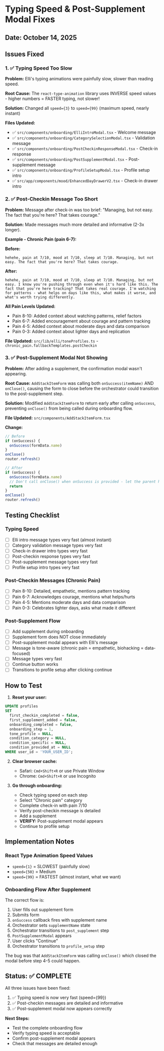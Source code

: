 # Typing Speed & Post-Supplement Modal Fixes

## Date: October 14, 2025

## Issues Fixed

### 1. ✅ Typing Speed Too Slow
**Problem:** Elli's typing animations were painfully slow, slower than reading speed.

**Root Cause:** The `react-type-animation` library uses INVERSE speed values - higher numbers = FASTER typing, not slower!

**Solution:** Changed all `speed={3}` to `speed={99}` (maximum speed, nearly instant)

**Files Updated:**
- ✅ `src/components/onboarding/ElliIntroModal.tsx` - Welcome message
- ✅ `src/components/onboarding/CategorySelectionModal.tsx` - Validation message
- ✅ `src/components/onboarding/PostCheckinResponseModal.tsx` - Check-in response
- ✅ `src/components/onboarding/PostSupplementModal.tsx` - Post-supplement message
- ✅ `src/components/onboarding/ProfileSetupModal.tsx` - Profile setup intro
- ✅ `src/app/components/mood/EnhancedDayDrawerV2.tsx` - Check-in drawer intro

### 2. ✅ Post-Checkin Message Too Short
**Problem:** Message after check-in was too brief: "Managing, but not easy. The fact that you're here? That takes courage."

**Solution:** Made messages much more detailed and informative (2-3x longer).

**Example - Chronic Pain (pain 6-7):**

**Before:**
```
hehehe, pain at 7/10, mood at 7/10, sleep at 7/10. Managing, but not easy. The fact that you're here? That takes courage.
```

**After:**
```
hehehe, pain at 7/10, mood at 7/10, sleep at 7/10. Managing, but not easy. I know you're pushing through even when it's hard like this. The fact that you're here tracking? That takes real courage. I'm watching for patterns - what helps on days like this, what makes it worse, and what's worth trying differently.
```

**All Pain Levels Updated:**
- Pain 8-10: Added context about watching patterns, relief factors
- Pain 6-7: Added encouragement about courage and pattern tracking
- Pain 4-5: Added context about moderate days and data comparison
- Pain 0-3: Added context about lighter days and replication

**File Updated:** `src/lib/elli/toneProfiles.ts` - `chronic_pain.fallbackTemplates.postCheckin`

### 3. ✅ Post-Supplement Modal Not Showing
**Problem:** After adding a supplement, the confirmation modal wasn't appearing.

**Root Cause:** `AddStackItemForm` was calling both `onSuccess(itemName)` AND `onClose()`, causing the form to close before the orchestrator could transition to the post-supplement step.

**Solution:** Modified `AddStackItemForm` to return early after calling `onSuccess`, preventing `onClose()` from being called during onboarding flow.

**File Updated:** `src/components/AddStackItemForm.tsx`

**Change:**
```typescript
// Before
if (onSuccess) {
  onSuccess(formData.name)
}
onClose()
router.refresh()

// After
if (onSuccess) {
  onSuccess(formData.name)
  // Don't call onClose() when onSuccess is provided - let the parent handle the flow
  return
}
onClose()
router.refresh()
```

## Testing Checklist

### Typing Speed
- [ ] Elli intro message types very fast (almost instant)
- [ ] Category validation message types very fast
- [ ] Check-in drawer intro types very fast
- [ ] Post-checkin response types very fast
- [ ] Post-supplement message types very fast
- [ ] Profile setup intro types very fast

### Post-Checkin Messages (Chronic Pain)
- [ ] Pain 8-10: Detailed, empathetic, mentions pattern tracking
- [ ] Pain 6-7: Acknowledges courage, mentions what helps/hurts
- [ ] Pain 4-5: Mentions moderate days and data comparison
- [ ] Pain 0-3: Celebrates lighter days, asks what made it different

### Post-Supplement Flow
- [ ] Add supplement during onboarding
- [ ] Supplement form does NOT close immediately
- [ ] Post-supplement modal appears with Elli's message
- [ ] Message is tone-aware (chronic pain = empathetic, biohacking = data-focused)
- [ ] Message types very fast
- [ ] Continue button works
- [ ] Transitions to profile setup after clicking continue

## How to Test

1. **Reset your user:**
```sql
UPDATE profiles
SET 
  first_checkin_completed = false,
  first_supplement_added = false,
  onboarding_completed = false,
  onboarding_step = 1,
  tone_profile = NULL,
  condition_category = NULL,
  condition_specific = NULL,
  condition_provided_at = NULL
WHERE user_id = 'YOUR_USER_ID';
```

2. **Clear browser cache:**
   - Safari: `Cmd+Shift+R` or use Private Window
   - Chrome: `Cmd+Shift+R` or use Incognito

3. **Go through onboarding:**
   - Check typing speed on each step
   - Select "Chronic pain" category
   - Complete check-in with pain 7/10
   - Verify post-checkin message is detailed
   - Add a supplement
   - **VERIFY:** Post-supplement modal appears
   - Continue to profile setup

## Implementation Notes

### React Type Animation Speed Values
- `speed={1}` = SLOWEST (painfully slow)
- `speed={50}` = Medium
- `speed={99}` = FASTEST (almost instant, what we want)

### Onboarding Flow After Supplement
The correct flow is:
1. User fills out supplement form
2. Submits form
3. `onSuccess` callback fires with supplement name
4. Orchestrator sets `supplementName` state
5. Orchestrator transitions to `post_supplement` step
6. `PostSupplementModal` appears
7. User clicks "Continue"
8. Orchestrator transitions to `profile_setup` step

The bug was that `AddStackItemForm` was calling `onClose()` which closed the modal before step 4-5 could happen.

## Status: ✅ COMPLETE

All three issues have been fixed:
1. ✅ Typing speed is now very fast (speed={99})
2. ✅ Post-checkin messages are detailed and informative
3. ✅ Post-supplement modal now appears correctly

**Next Steps:**
- Test the complete onboarding flow
- Verify typing speed is acceptable
- Confirm post-supplement modal appears
- Check that messages are detailed enough














